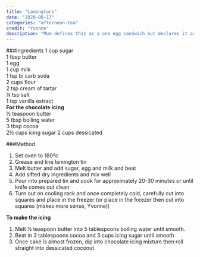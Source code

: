 ```yaml
---
title: "Lamingtons"
date: "2020-08-17"
categories: "afternoon-tea"
credit: "Yvonne"
description: "Mum defines this as a one egg sandwich but declares it as good for lamington sponge; so here goes.  I have never made this"
---
```


###Ingredients
1 cup sugar  
1 tbsp butter  
1 egg  
1 cup milk  
1 tsp bi carb soda  
2 cups flour  
2 tsp cream of tartar  
¼ tsp salt  
1 tsp vanilla extract  
**For the chocolate icing**  
½ teaspoon butter  
5 tbsp boiling water  
3 tbsp cocoa  
2½ cups icing sugar
2 cups dessicated

###Method

1. Set oven to 180ºc
2. Grease and line lamington tin
3. Melt butter and add sugar, egg and milk and beat
4. Add sifted dry ingredients and mix well
5. Pour into prepared tin and cook for approximately 20-30 minutes or until knife comes out clean
6. Turn out on cooling rack and once completely cold, carefully cut into squares and place in the freezer (or place in the freezer then cut into squares (makes more sense, Yvonne))

**To make the icing**

1. Melt ½ teaspoon butter into 5 tablespoons boiling water until smooth.
2. Beat in 3 tablespoons cocoa and 3 cups icing sugar until smooth
3. Once cake is almost frozen, dip into chocolate icing mixture then roll straight into dessicated coconut
